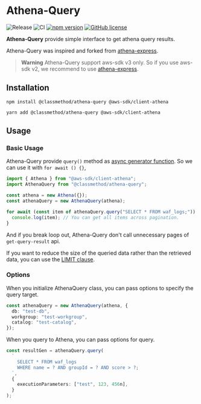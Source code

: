 # Athena-Query

![Release](https://github.com/classmethod/athena-query/workflows/release/badge.svg)
![CI](https://github.com/classmethod/athena-query/workflows/CI/badge.svg)
[![npm version](https://img.shields.io/npm/v/@classmethod/athena-query.svg)](https://www.npmjs.com/@classmethod/athena-query)
[![GitHub license](https://img.shields.io/badge/license-MIT-blue.svg)](https://github.com/classmethod/athena-query/blob/main/LICENSE)

**Athena-Query** provide simple interface to get athena query results.

Athena-Query was inspired and forked from [athena-express](https://github.com/ghdna/athena-express#readme).

> **Warning**
> Athena-Query support aws-sdk v3 only. So if you use aws-sdk v2, we recommend to use [athena-express](https://github.com/ghdna/athena-express#readme).

## Installation

```
npm install @classmethod/athena-query @aws-sdk/client-athena
```

```
yarn add @classmethod/athena-query @aws-sdk/client-athena
```

## Usage

### Basic Usage

Athena-Query provide `query()` method as [async generator function](https://developer.mozilla.org/en-US/docs/Web/JavaScript/Reference/Statements/async_function*).
So we can use it with `for await () {}`,

```ts
import { Athena } from "@aws-sdk/client-athena";
import AthenaQuery from "@classmethod/athena-query";

const athena = new Athena({});
const athenaQuery = new AthenaQuery(athena);

for await (const item of athenaQuery.query("SELECT * FROM waf_logs;")) {
  console.log(item); // You can get all items across pagination.
}
```

And if you break loop out, Athena-Query don't call unnecessary pages of `get-query-result` api.

If you want to reduce the size of the queried data rather than the retrieved data, you can use the [LIMIT clause](https://docs.aws.amazon.com/athena/latest/ug/select.html#select-parameters).

### Options

When you initialize AthenaQuery class, you can pass options to specify the query target.

```ts
const athenaQuery = new AthenaQuery(athena, {
  db: "test-db",
  workgroup: "test-workgroup",
  catalog: "test-catalog",
});
```

When you query to Athena, you can pass options for query.

```ts
const resultGen = athenaQuery.query(
  `
    SELECT * FROM waf_logs
    WHERE name = ? AND groupId = ? AND score > ?;
  `,
  {
    executionParameters: ["test", 123, 456n],
  }
);
```
